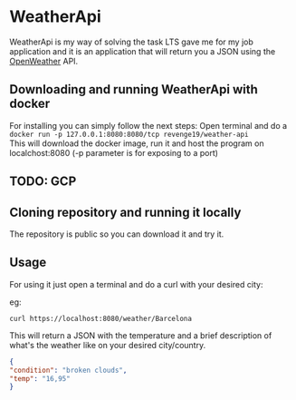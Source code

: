 # WeatherApi

WeatherApi is my way of solving the task LTS gave me for my job application and it is an application that will return you a JSON using the [OpenWeather](https://openweathermap.org/) API.
## Downloading and running WeatherApi with docker

For installing you can simply follow the next steps:
Open terminal and do a `docker run -p 127.0.0.1:8080:8080/tcp revenge19/weather-api`  
This will download the docker image, run it and host the program on localchost:8080 (-p parameter is for exposing to a port)

## TODO: GCP

## Cloning repository and running it locally
The repository is public so you can download it and try it.

## Usage
For using it just open a terminal and do a curl with your desired city:

eg:
```shell script
curl https://localhost:8080/weather/Barcelona
```
This will return a JSON with the temperature and a brief description of what's the weather like on your desired city/country.  
```json
{
"condition": "broken clouds",
"temp": "16,95"
}
```

